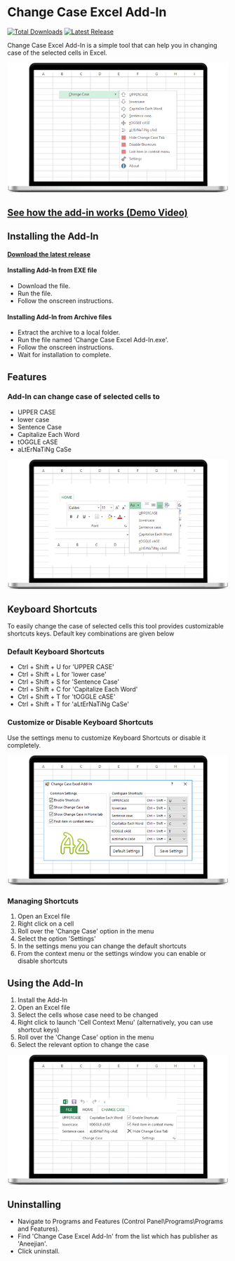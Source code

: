 # Change Case Excel Add-In

[![Total Downloads](https://img.shields.io/github/downloads/aneejian/Change-Case-Excel-Add-In/total.svg?style=for-the-badge)](https://aneejian.com/powerpoint-downsizer-add-in/#download) [![Latest Release](https://img.shields.io/github/release/aneejian/Change-Case-Excel-Add-In.svg?style=for-the-badge)](https://github.com/aneejian/Change-Case-Excel-Add-In/releases/latest)

Change Case Excel Add-In is a simple tool that can help you in changing case of the selected cells in Excel.

![Context Menu][context_menu]

## [See how the add-in works (Demo Video)](https://github.aneejian.com/Change-Case-Excel-Add-In/#demo)

## Installing the Add-In

#### [Download the latest release](https://github.aneejian.com/Change-Case-Excel-Add-In/#download)

#### Installing Add-In from EXE file

+ Download the file.
+ Run the file.
+ Follow the onscreen instructions.

#### Installing Add-In from Archive files

+ Extract the archive to a local folder.
+ Run the file named 'Change Case Excel Add-In.exe'.
+ Follow the onscreen instructions.
+ Wait for installation to complete.

## Features

### Add-In can change case of selected cells to

+ UPPER CASE
+ lower case
+ Sentence Case
+ Capitalize Each Word
+ tOGGLE cASE
+ aLtErNaTiNg CaSe

![Change Case option in Home Tab][home_tab]

## Keyboard Shortcuts

To easily change the case of selected cells this tool provides customizable shortcuts keys. Default key combinations are given below

### Default Keyboard Shortcuts

+ Ctrl + Shift + U for 'UPPER CASE'
+ Ctrl + Shift + L for 'lower case'
+ Ctrl + Shift + S for 'Sentence Case'
+ Ctrl + Shift + C for 'Capitalize Each Word'
+ Ctrl + Shift + T for 'tOGGLE cASE'
+ Ctrl + Shift + T for 'aLtErNaTiNg CaSe'

### Customize or Disable Keyboard Shortcuts

Use the settings menu to customize Keyboard Shortcuts or disable it completely.

![Settings Menu][settings]

### Managing Shortcuts

1. Open an Excel file
2. Right click on a cell
3. Roll over the 'Change Case' option in the menu
4. Select the option 'Settings'
5. In the settings menu you can change the default shortcuts
6. From the context menu or the settings window you can enable or disable shortcuts

## Using the Add-In

1. Install the Add-In
2. Open an Excel file
3. Select the cells whose case need to be changed
4. Right click to launch 'Cell Context Menu' (alternatively, you can use shortcut keys)
5. Roll over the 'Change Case' option in the menu
6. Select the relevant option to change the case

![CHANGE CASE tab in Excel Ribbon][tab]

## Uninstalling

+ Navigate to Programs and Features (Control Panel\Programs\Programs and Features).
+ Find 'Change Case Excel Add-In' from the list which has publisher as 'Aneejian'.
+ Click uninstall.

[context_menu]: docs/images/context_menu-min.png "Context Menu"
[home_tab]: docs/images/home_tab-min.png "Change Case Option in Home Tab of Excel Ribbon"
[tab]: docs/images/tab-min.png "Change Case Tab in Excel Ribbon"
[settings]: docs/images/settings-min.png "Settings Window"
